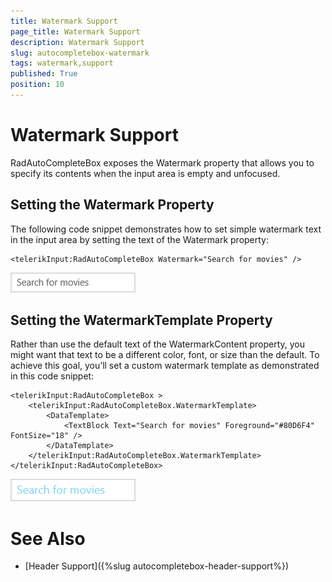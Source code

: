 ```yaml
---
title: Watermark Support
page_title: Watermark Support
description: Watermark Support
slug: autocompletebox-watermark
tags: watermark,support
published: True
position: 10
---
```


# Watermark Support

RadAutoCompleteBox exposes the Watermark property that allows you to specify its contents when the input area is empty and unfocused.

## Setting the Watermark Property

The following code snippet demonstrates how to set simple watermark text in the input area by setting the text of the Watermark property:

	<telerikInput:RadAutoCompleteBox Watermark="Search for movies" />
	
![Rad Auto Complete Box-Watermark Default](images/RadAutoCompleteBox-WatermarkDefault.png)

## Setting the WatermarkTemplate Property

Rather than use the default text of the WatermarkContent property, you might want that text to be a different color, font, or size than the default. To achieve this goal, you’ll set a custom watermark template as demonstrated in this code snippet:

	<telerikInput:RadAutoCompleteBox >
	    <telerikInput:RadAutoCompleteBox.WatermarkTemplate>
	        <DataTemplate>
	            <TextBlock Text="Search for movies" Foreground="#80D6F4" FontSize="18" />
	        </DataTemplate>
	    </telerikInput:RadAutoCompleteBox.WatermarkTemplate>
	</telerikInput:RadAutoCompleteBox>

![Rad Auto Complete Box-Watermark Template](images/RadAutoCompleteBox-WatermarkTemplate.png)

# See Also

 * [Header Support]({%slug autocompletebox-header-support%})
